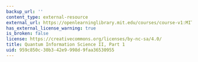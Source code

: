 ```yaml
---
backup_url: ''
content_type: external-resource
external_url: https://openlearninglibrary.mit.edu/courses/course-v1:MITx+8.371.1x+2T2018/about
has_external_license_warning: true
is_broken: false
license: https://creativecommons.org/licenses/by-nc-sa/4.0/
title: Quantum Information Science II, Part 1
uid: 959c850c-30b3-42e9-998d-9faa36530955
---
```

